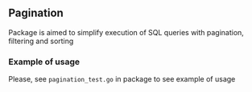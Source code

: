 ## Pagination
Package is aimed to simplify execution of SQL queries with pagination, filtering and sorting

### Example of usage
Please, see `pagination_test.go` in package to see example of usage